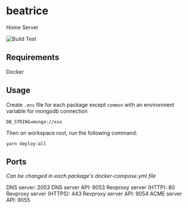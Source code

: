 # beatrice

Home Server

![Build Test](https://github.com/eyzi/beatrice/actions/workflows/yarn.yml/badge.svg)

## Requirements

Docker

## Usage

Create `.env` file for each package except `common` with an environment variable for mongodb connection

```
DB_STRING=mongo://xxx
```

Then on workspace root, run the following command:

```
yarn deploy:all
```

## Ports

_Can be changed in each package's docker-compose.yml file_

DNS server: 2053
DNS server API: 9053
Revproxy server (HTTP): 80
Revproxy server (HTTPS): 443
Revproxy server API: 9054
ACME server API: 9055
